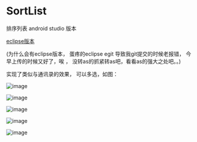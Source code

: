 # SortList
排序列表  android  studio 版本

[eclipse版本](https://github.com/jiang111/SortNameListView)

(为什么会有eclipse版本， 蛋疼的eclipse egit 导致我git提交的时候老报错， 今早上传的时候又好了，唉 ， 没转as的抓紧转as吧，看看as的强大之处吧。。)

实现了类似与通讯录的效果， 可以多选，如图：

![image](https://raw.githubusercontent.com/jiang111/SortList/master/app/gif/finish.gif)

![image](https://raw.githubusercontent.com/jiang111/SortList/master/screenshoot/w.png)

![image](https://raw.githubusercontent.com/jiang111/SortList/master/screenshoot/t.png)

![image](https://raw.githubusercontent.com/jiang111/SortList/master/screenshoot/y.png)

![image](https://raw.githubusercontent.com/jiang111/SortList/master/screenshoot/r.png)


